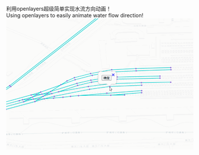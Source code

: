 利用openlayers超级简单实现水流方向动画！<br>
Using openlayers to easily animate water flow direction!<br>
![demonstrate](https://github.com/chen21749/ConnectivityAnalysis/blob/main/picture/demonstrate.gif)
